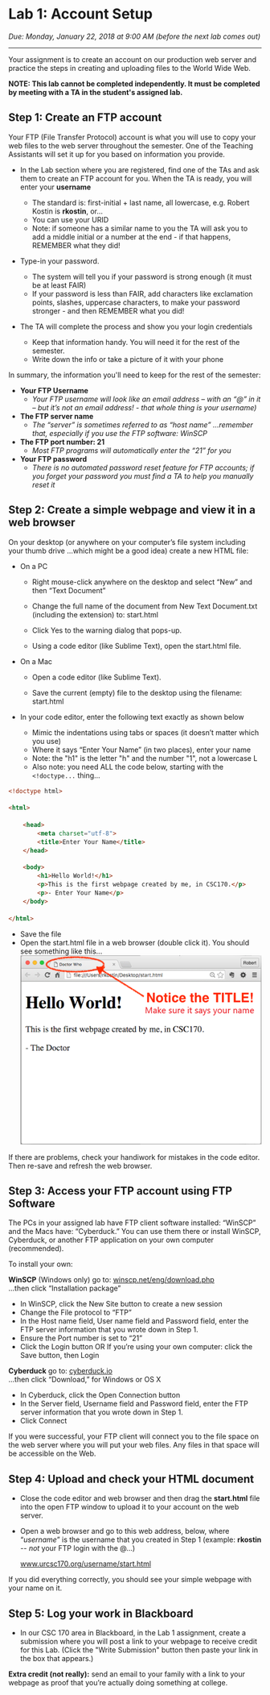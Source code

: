 # Lab 1: Account Setup
*Due: Monday, January 22, 2018 at 9:00 AM (before the next lab comes out)*
<hr>

Your assignment is to create an account on our production web server and practice the steps in creating and uploading files to the World Wide Web.

**NOTE: This lab cannot be completed independently.  It must be completed by meeting with a TA in the student's assigned lab.**

## Step 1: Create an FTP account

Your FTP (File Transfer Protocol) account is what you will use to copy your web files to the web server throughout the semester.  One of the Teaching Assistants will set it up for you based on information you provide.

- In the Lab section where you are registered, find one of the TAs and ask them to create an FTP account for you.  When the TA is ready, you will enter your **username** 
  - The standard is: first-initial + last name, all lowercase, e.g. Robert Kostin is **rkostin**, or...
  - You can use your URID
  - Note: if someone has a similar name to you the TA will ask you to add a middle initial or a number at the end - if that happens, REMEMBER what they did!

- Type-in your password.
  - The system will tell you if your password is strong enough (it must be at least FAIR)
  - If your password is less than FAIR, add characters like exclamation points, slashes, uppercase characters, to make your password stronger - and then REMEMBER what you did!

- The TA will complete the process and show you your login credentials
  - Keep that information handy.  You will need it for the rest of the semester.  
  - Write down the info or take a picture of it with your phone

In summary, the information you'll need to keep for the rest of the semester:

- **Your FTP Username**
  - *Your FTP username will look like an email address – with an “@” in it – but it’s not an email address! - that whole thing is your username)*
- **The FTP server name**
  - *The “server” is sometimes referred to as “host name” …remember that, especially if you use the FTP software: WinSCP*
- **The FTP port number: 21**
  - *Most FTP programs will automatically enter the “21” for you*
- **Your FTP password**
  - *There is no automated password reset feature for FTP accounts; if you forget your password you must find a TA to help you manually reset it*

## Step 2: Create a simple webpage and view it in a web browser

On your desktop (or anywhere on your computer’s file system including your thumb drive ...which might be a good idea) create a new HTML file:

- On a PC

  - Right mouse-click anywhere on the desktop and select “New” and then “Text Document”

  - Change the full name of the document from New Text Document.txt (including the extension) to: start.html

  - Click Yes to the warning dialog that pops-up.

  - Using a code editor (like Sublime Text), open the start.html file.
- On a Mac

  - Open a code editor (like Sublime Text).  

  - Save the current (empty) file to the desktop using the filename: start.html

- In your code editor, enter the following text exactly as shown below

  - Mimic the indentations using tabs or spaces (it doesn’t matter which you use)
  - Where it says “Enter Your Name” (in two places), enter your name
  - Note: the "h1" is the letter "h" and the number "1", not a lowercase L
  - Also note: you need ALL the code below, starting with the `<!doctype...` thing...

```html
<!doctype html>

<html>

	<head>
		<meta charset="utf-8">
		<title>Enter Your Name</title>
	</head>

	<body>
		<h1>Hello World!</h1>
		<p>This is the first webpage created by me, in CSC170.</p>
		<p>- Enter Your Name</p>
	</body>

</html>
```

- Save the file  
- Open the start.html file in a web browser (double click it).  You should see something like this...<br>![screen capture of first webpage](media/figure1.png)

If there are problems, check your handiwork for mistakes in the code editor.  Then re-save and refresh the web browser.

## Step 3: Access your FTP account using FTP Software

The PCs in your assigned lab have FTP client software installed: “WinSCP” and the Macs have: “Cyberduck.”  You can use them there or install WinSCP, Cyberduck, or another FTP application on your own computer (recommended).

To install your own:

**WinSCP** (Windows only) go to:
[winscp.net/eng/download.php](http://winscp.net/eng/download.php)<br> 
...then click “Installation package”

- In WinSCP, click the New Site button to create a new session
- Change the File protocol to “FTP”
- In the Host name field, User name field and Password field, enter the FTP server information that you wrote down in Step 1.
- Ensure the Port number is set to “21”
- Click the Login button OR If you’re using your own computer: click the Save button, then Login

**Cyberduck** go to: 
[cyberduck.io](http://cyberduck.io)<br>
...then click “Download,” for Windows or OS X

- In Cyberduck, click the Open Connection button
- In the Server field, Username field and Password field, enter the FTP server information that you wrote down in Step 1.
- Click Connect

If you were successful, your FTP client will connect you to the file space on the web server where you will put your web files.  Any files in that space will be accessible on the Web.

## Step 4: Upload and check your HTML document

- Close the code editor and web browser and then drag the **start.html** file into the open FTP window to upload it to your account on the web server.

- Open a web browser and go to this web address, below, where “*username*” is the username that you created in Step 1 (example: **rkostin** -- *not* your FTP login with the @...)

   www.urcsc170.org/username/start.html

If you did everything correctly, you should see your simple webpage with your name on it. 

## Step 5: Log your work in Blackboard
- In our CSC 170 area in Blackboard, in the Lab 1 assignment, create a submission where you will post a link to your webpage to receive credit for this Lab.  (Click the "Write Submission" button then paste your link in the box that appears.)

**Extra credit (not really):** send an email to your family with a link to your webpage as proof that you’re actually doing something at college.  
